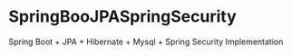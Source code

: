 # SpringBooJPASpringSecurity
Spring Boot + JPA + Hibernate + Mysql + Spring Security Implementation
